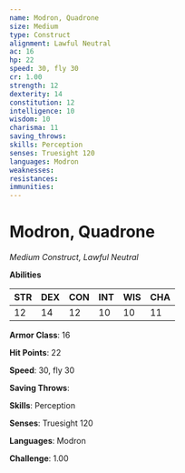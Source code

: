 ```yaml
---
name: Modron, Quadrone
size: Medium
type: Construct
alignment: Lawful Neutral
ac: 16
hp: 22
speed: 30, fly 30
cr: 1.00
strength: 12
dexterity: 14
constitution: 12
intelligence: 10
wisdom: 10
charisma: 11
saving_throws: 
skills: Perception
senses: Truesight 120
languages: Modron
weaknesses:
resistances:
immunities:
---
```


# Modron, Quadrone

*Medium Construct, Lawful Neutral*

**Abilities**

| STR | DEX | CON | INT | WIS | CHA |
| --- | --- | --- | --- | --- | --- |
| 12 | 14 | 12 | 10 | 10 | 11 |

**Armor Class**: 16

**Hit Points**: 22

**Speed**: 30, fly 30

**Saving Throws**: 

**Skills**: Perception

**Senses**: Truesight 120

**Languages**: Modron

**Challenge**: 1.00

